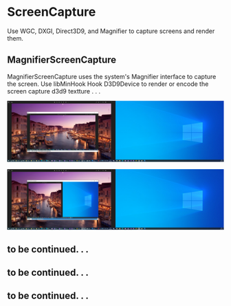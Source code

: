 # ScreenCapture

Use WGC, DXGI, Direct3D9, and Magnifier to capture screens and render them.

## MagnifierScreenCapture
MagnifierScreenCapture uses the system's Magnifier interface to capture the screen.
Use libMinHook Hook D3D9Device to render or encode the screen capture d3d9 textture . . .

![ScreenShot1](Magnifier/ScreenShot/1.jpg)

![ScreenShot2](Magnifier/ScreenShot/2.jpg)

## to be continued. . .

## to be continued. . .

## to be continued. . .

